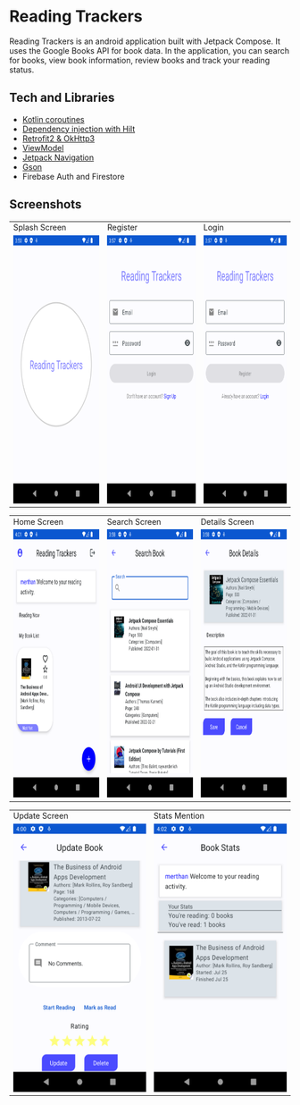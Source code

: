 
# Reading Trackers

Reading Trackers is an android application built with Jetpack Compose. It uses the Google Books API for book data. In the application, you can search for books, view book information, review books and track your reading status.

## Tech and Libraries

- [Kotlin coroutines](https://developer.android.com/kotlin/coroutines)
- [Dependency injection with Hilt](https://developer.android.com/training/dependency-injection/hilt-android)
- [Retrofit2 & OkHttp3](https://square.github.io/retrofit/)
- [ViewModel](https://developer.android.com/topic/libraries/architecture/viewmodel)
- [Jetpack Navigation](https://developer.android.com/guide/navigation/)
- [Gson](https://github.com/google/gson)
- Firebase Auth and Firestore

## Screenshots
<table>
  <tr>
     <td>Splash Screen</td>
     <td>Register</td>
     <td>Login</td>
  </tr>
  <tr>
     <td><img src="screenshots/splash.png" width=270 height=480></td>
     <td><img src="screenshots/login.png" width=270 height=480></td>
     <td><img src="screenshots/register.png" width=270 height=480></td>
  </tr>
 </table>

<table>
  <tr>
     <td>Home Screen</td>
     <td>Search Screen</td>
     <td>Details Screen</td>
  </tr>
  <tr>
     <td><img src="screenshots/home.png" width="270" height="480"></td>
     <td><img src="screenshots/search.png" width=270 height=480></td>
     <td><img src="screenshots/details.png" width=270 height=480></td>
  </tr>
 </table>

 <table>
  <tr>
     <td>Update Screen</td>
     <td>Stats Mention</td>
  </tr>
  <tr>
     <td><img src="screenshots/update.png" width=270 height=480></td>
     <td><img src="screenshots/stats.png" width=270 height=480></td>
  </tr>
 </table>
